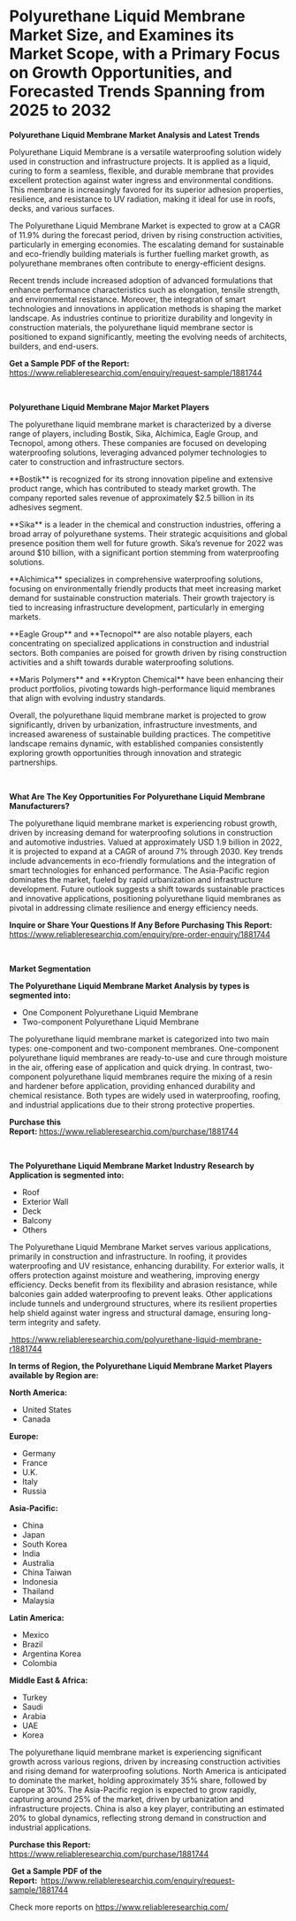 <p><h1>Polyurethane Liquid Membrane Market Size, and Examines its Market Scope, with a Primary Focus on Growth Opportunities, and Forecasted Trends Spanning from 2025 to 2032</h1></p><p><strong>Polyurethane Liquid Membrane Market Analysis and Latest Trends</strong></p>
<p><p>Polyurethane Liquid Membrane is a versatile waterproofing solution widely used in construction and infrastructure projects. It is applied as a liquid, curing to form a seamless, flexible, and durable membrane that provides excellent protection against water ingress and environmental conditions. This membrane is increasingly favored for its superior adhesion properties, resilience, and resistance to UV radiation, making it ideal for use in roofs, decks, and various surfaces.</p><p>The Polyurethane Liquid Membrane Market is expected to grow at a CAGR of 11.9% during the forecast period, driven by rising construction activities, particularly in emerging economies. The escalating demand for sustainable and eco-friendly building materials is further fuelling market growth, as polyurethane membranes often contribute to energy-efficient designs. </p><p>Recent trends include increased adoption of advanced formulations that enhance performance characteristics such as elongation, tensile strength, and environmental resistance. Moreover, the integration of smart technologies and innovations in application methods is shaping the market landscape. As industries continue to prioritize durability and longevity in construction materials, the polyurethane liquid membrane sector is positioned to expand significantly, meeting the evolving needs of architects, builders, and end-users.</p></p>
<p><strong>Get a Sample PDF of the Report:&nbsp;</strong> <a href="https://www.reliableresearchiq.com/enquiry/request-sample/1881744?utm_campaign=1129&utm_medium=2&utm_source=Github&utm_content=ia&utm_term=30012025&utm_id=polyurethane-liquid-membrane">https://www.reliableresearchiq.com/enquiry/request-sample/1881744</a></p>
<p>&nbsp;</p>
<p><strong>Polyurethane Liquid Membrane Major Market Players</strong></p>
<p><p>The polyurethane liquid membrane market is characterized by a diverse range of players, including Bostik, Sika, Alchimica, Eagle Group, and Tecnopol, among others. These companies are focused on developing waterproofing solutions, leveraging advanced polymer technologies to cater to construction and infrastructure sectors.</p><p>**Bostik** is recognized for its strong innovation pipeline and extensive product range, which has contributed to steady market growth. The company reported sales revenue of approximately $2.5 billion in its adhesives segment.</p><p>**Sika** is a leader in the chemical and construction industries, offering a broad array of polyurethane systems. Their strategic acquisitions and global presence position them well for future growth. Sika’s revenue for 2022 was around $10 billion, with a significant portion stemming from waterproofing solutions.</p><p>**Alchimica** specializes in comprehensive waterproofing solutions, focusing on environmentally friendly products that meet increasing market demand for sustainable construction materials. Their growth trajectory is tied to increasing infrastructure development, particularly in emerging markets.</p><p>**Eagle Group** and **Tecnopol** are also notable players, each concentrating on specialized applications in construction and industrial sectors. Both companies are poised for growth driven by rising construction activities and a shift towards durable waterproofing solutions.</p><p>**Maris Polymers** and **Krypton Chemical** have been enhancing their product portfolios, pivoting towards high-performance liquid membranes that align with evolving industry standards. </p><p>Overall, the polyurethane liquid membrane market is projected to grow significantly, driven by urbanization, infrastructure investments, and increased awareness of sustainable building practices. The competitive landscape remains dynamic, with established companies consistently exploring growth opportunities through innovation and strategic partnerships.</p></p>
<p>&nbsp;</p>
<p><strong>What Are The Key Opportunities For Polyurethane Liquid Membrane Manufacturers?</strong></p>
<p><p>The polyurethane liquid membrane market is experiencing robust growth, driven by increasing demand for waterproofing solutions in construction and automotive industries. Valued at approximately USD 1.9 billion in 2022, it is projected to expand at a CAGR of around 7% through 2030. Key trends include advancements in eco-friendly formulations and the integration of smart technologies for enhanced performance. The Asia-Pacific region dominates the market, fueled by rapid urbanization and infrastructure development. Future outlook suggests a shift towards sustainable practices and innovative applications, positioning polyurethane liquid membranes as pivotal in addressing climate resilience and energy efficiency needs.</p></p>
<p><strong>Inquire or Share Your Questions If Any Before Purchasing This Report:</strong> <a href="https://www.reliableresearchiq.com/enquiry/pre-order-enquiry/1881744?utm_campaign=1129&utm_medium=2&utm_source=Github&utm_content=ia&utm_term=30012025&utm_id=polyurethane-liquid-membrane">https://www.reliableresearchiq.com/enquiry/pre-order-enquiry/1881744</a></p>
<p>&nbsp;</p>
<p><strong>Market Segmentation</strong></p>
<p><strong>The Polyurethane Liquid Membrane Market Analysis by types is segmented into:</strong></p>
<p><ul><li>One Component Polyurethane Liquid Membrane</li><li>Two-component Polyurethane Liquid Membrane</li></ul></p>
<p><p>The polyurethane liquid membrane market is categorized into two main types: one-component and two-component membranes. One-component polyurethane liquid membranes are ready-to-use and cure through moisture in the air, offering ease of application and quick drying. In contrast, two-component polyurethane liquid membranes require the mixing of a resin and hardener before application, providing enhanced durability and chemical resistance. Both types are widely used in waterproofing, roofing, and industrial applications due to their strong protective properties.</p></p>
<p><strong>Purchase this Report:&nbsp;</strong><a href="https://www.reliableresearchiq.com/purchase/1881744?utm_campaign=1129&utm_medium=2&utm_source=Github&utm_content=ia&utm_term=30012025&utm_id=polyurethane-liquid-membrane">https://www.reliableresearchiq.com/purchase/1881744</a></p>
<p>&nbsp;</p>
<p><strong>The Polyurethane Liquid Membrane Market Industry Research by Application is segmented into:</strong></p>
<p><ul><li>Roof</li><li>Exterior Wall</li><li>Deck</li><li>Balcony</li><li>Others</li></ul></p>
<p><p>The Polyurethane Liquid Membrane Market serves various applications, primarily in construction and infrastructure. In roofing, it provides waterproofing and UV resistance, enhancing durability. For exterior walls, it offers protection against moisture and weathering, improving energy efficiency. Decks benefit from its flexibility and abrasion resistance, while balconies gain added waterproofing to prevent leaks. Other applications include tunnels and underground structures, where its resilient properties help shield against water ingress and structural damage, ensuring long-term integrity and safety.</p></p>
<p><a href="https://www.reliableresearchiq.com/polyurethane-liquid-membrane-r1881744?utm_campaign=1129&utm_medium=2&utm_source=Github&utm_content=ia&utm_term=30012025&utm_id=polyurethane-liquid-membrane">&nbsp;https://www.reliableresearchiq.com/polyurethane-liquid-membrane-r1881744</a></p>
<p><strong>In terms of Region, the Polyurethane Liquid Membrane Market Players available by Region are:</strong></p>
<p>
    <p> <strong> North America: </strong>
        <ul>
            <li>United States</li>
            <li>Canada</li>
        </ul>
        </p> 
    <p> <strong> Europe: </strong>
        <ul>
            <li>Germany</li>
            <li>France</li>
            <li>U.K.</li>
            <li>Italy</li>
            <li>Russia</li>
        </ul>
        </p> 
    <p> <strong> Asia-Pacific: </strong>
        <ul>
            <li>China</li>
            <li>Japan</li>
            <li>South Korea</li>
            <li>India</li>
            <li>Australia</li>
            <li>China Taiwan</li>
            <li>Indonesia</li>
            <li>Thailand</li>
            <li>Malaysia</li>
        </ul>
        </p> 
    <p> <strong> Latin America: </strong>
        <ul>
            <li>Mexico</li>
            <li>Brazil</li>
            <li>Argentina Korea</li>
            <li>Colombia</li>
        </ul>
        </p> 
    <p> <strong> Middle East & Africa: </strong>
        <ul>
            <li>Turkey</li>
            <li>Saudi</li>
            <li>Arabia</li>
            <li>UAE</li>
            <li>Korea</li>
        </ul>
    </p>
    </p>
<p><p>The polyurethane liquid membrane market is experiencing significant growth across various regions, driven by increasing construction activities and rising demand for waterproofing solutions. North America is anticipated to dominate the market, holding approximately 35% share, followed by Europe at 30%. The Asia-Pacific region is expected to grow rapidly, capturing around 25% of the market, driven by urbanization and infrastructure projects. China is also a key player, contributing an estimated 20% to global dynamics, reflecting strong demand in construction and industrial applications.</p></p>
<p><strong>Purchase this Report: </strong><a href="https://www.reliableresearchiq.com/purchase/1881744?utm_campaign=1129&utm_medium=2&utm_source=Github&utm_content=ia&utm_term=30012025&utm_id=polyurethane-liquid-membrane">https://www.reliableresearchiq.com/purchase/1881744</a></p>
<p>&nbsp;<strong>Get a Sample PDF of the Report:&nbsp;&nbsp;</strong><a href="https://www.reliableresearchiq.com/enquiry/request-sample/1881744?utm_campaign=1129&utm_medium=2&utm_source=Github&utm_content=ia&utm_term=30012025&utm_id=polyurethane-liquid-membrane">https://www.reliableresearchiq.com/enquiry/request-sample/1881744</a></p>
<p><strong></strong></p>
<p>Check more reports on <a href="https://www.reliableresearchiq.com/?utm_campaign=1129&utm_medium=2&utm_source=Github&utm_content=ia&utm_term=30012025&utm_id=polyurethane-liquid-membrane">https://www.reliableresearchiq.com/</a></p>